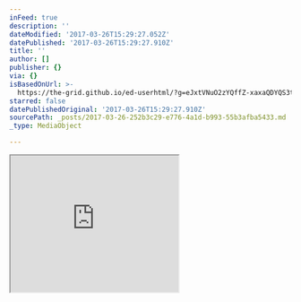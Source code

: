 ```yaml
---
inFeed: true
description: ''
dateModified: '2017-03-26T15:29:27.052Z'
datePublished: '2017-03-26T15:29:27.910Z'
title: ''
author: []
publisher: {}
via: {}
isBasedOnUrl: >-
  https://the-grid.github.io/ed-userhtml/?g=eJxtVNuO2zYQffZ-xaxaQDYQS3tpg9SxjTabPLQwkMU2bR4LihxZtClSISmvlYX_Ja_7Hf6xjiTfZJgGbJM8M-fwcIZjIVcgxSTI2VzyYDqOaWEKV1djx60sPPiqwEngce3jBVuxdjUAZ_kkyLwv3CiOuREYLb6VaKuImzxu_w7volv65FJHC1dnbmOnV-Pr4RD-KH12A8rwJeyYhsPpgbWbXuiI1fA2uYvrqGHBnHs2Vih0jqjuLhDBbuzTHld-7oMwvMxRexhEFpmo-mmpuZdG9wfwsgPST6-3YrbVOQGNz63wGc0fTwT0w6-3i2Rd3j_c3Nw_Y_Z0t0zKh7-M_f7bx7v7rPr0IXwT8ioxRpkIy-NxwsH7HdFxNJNeTRk1t6KkXvZfOhDOlEoYX_7zNBtBuDeqmA9ZUQznxQJ1rsXtzTeFb1Em6zSzKk0552_tOnIUzBIVcWVKEQvmssQwK6LM5yp806Ux2jOp0Y5gVyDdfUmAE_79AckVJRzy0qKrnMfcNTe32_5PmbmJCj0_IyuszJmtHghCfOFP6bvbX3_5eAYSkvsRdM1o7PLSK6SwHclZWAN5RkUyCBR8kKhXqEuEF81y3FwHF-CYM6n2XD0azcKfuij9o2IcM6NE48zKeNvs_Y5rzAuF9Wl3Geu41BiP9gu1EIE_Jx61tJAbDYpkQO0r9csFBfXIqDQPsQ9Ga1xTiYIpQeq2qOupY9pRRg8Coe4LhNEguGrZe5vLmRvFf1MDXLJzP1zJOZU3cc9OtAK5Z6rt6zixEE-3P2DsCkYqfKVwEibkSzh9afJvqBlpa9oi_92-WplK_A6NZZAY6RFq3OH0jeKUVlDMWILkf_CJZ8ivuwiL3lZ7wNP2lTSyCu05yKE-pHlqRKOF_upEhgPSl7vWULF9ddJSb6ADVhbM0oOn_eBSVqnnncQyiqIujlD-cITWr-ugd8FpuqFed31zTFQ_FI8kJHen10TZuSnqcqdvLQX1jknJsxDiGGbIrAaWmJLe0RpGofsOPT6j9Py5uN0-kJ1VCp20MNrhl6qh8maJOmyrejN435TXAV8vHB7e_wGWZ9aV
starred: false
datePublishedOriginal: '2017-03-26T15:29:27.910Z'
sourcePath: _posts/2017-03-26-252b3c29-e776-4a1d-b993-55b3afba5433.md
_type: MediaObject

---
```

<iframe src="https://the-grid.github.io/ed-userhtml/?g=eJxtVNuO2zYQffZ-xaxaQDYQS3tpg9SxjTabPLQwkMU2bR4LihxZtClSISmvlYX_Ja_7Hf6xjiTfZJgGbJM8M-fwcIZjIVcgxSTI2VzyYDqOaWEKV1djx60sPPiqwEngce3jBVuxdjUAZ_kkyLwv3CiOuREYLb6VaKuImzxu_w7volv65FJHC1dnbmOnV-Pr4RD-KH12A8rwJeyYhsPpgbWbXuiI1fA2uYvrqGHBnHs2Vih0jqjuLhDBbuzTHld-7oMwvMxRexhEFpmo-mmpuZdG9wfwsgPST6-3YrbVOQGNz63wGc0fTwT0w6-3i2Rd3j_c3Nw_Y_Z0t0zKh7-M_f7bx7v7rPr0IXwT8ioxRpkIy-NxwsH7HdFxNJNeTRk1t6KkXvZfOhDOlEoYX_7zNBtBuDeqmA9ZUQznxQJ1rsXtzTeFb1Em6zSzKk0552_tOnIUzBIVcWVKEQvmssQwK6LM5yp806Ux2jOp0Y5gVyDdfUmAE_79AckVJRzy0qKrnMfcNTe32_5PmbmJCj0_IyuszJmtHghCfOFP6bvbX3_5eAYSkvsRdM1o7PLSK6SwHclZWAN5RkUyCBR8kKhXqEuEF81y3FwHF-CYM6n2XD0azcKfuij9o2IcM6NE48zKeNvs_Y5rzAuF9Wl3Geu41BiP9gu1EIE_Jx61tJAbDYpkQO0r9csFBfXIqDQPsQ9Ga1xTiYIpQeq2qOupY9pRRg8Coe4LhNEguGrZe5vLmRvFf1MDXLJzP1zJOZU3cc9OtAK5Z6rt6zixEE-3P2DsCkYqfKVwEibkSzh9afJvqBlpa9oi_92-WplK_A6NZZAY6RFq3OH0jeKUVlDMWILkf_CJZ8ivuwiL3lZ7wNP2lTSyCu05yKE-pHlqRKOF_upEhgPSl7vWULF9ddJSb6ADVhbM0oOn_eBSVqnnncQyiqIujlD-cITWr-ugd8FpuqFed31zTFQ_FI8kJHen10TZuSnqcqdvLQX1jknJsxDiGGbIrAaWmJLe0RpGofsOPT6j9Py5uN0-kJ1VCp20MNrhl6qh8maJOmyrejN435TXAV8vHB7e_wGWZ9aV" height="244" style=""></iframe>